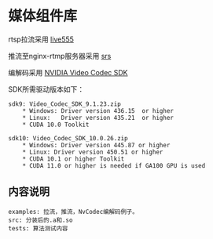 # 媒体组件库
rtsp拉流采用 [live555](http://live555.com/)

推流至nginx-rtmp服务器采用 [srs](https://github.com/ossrs/srs/wiki/v3_CN_Home)

编解码采用 [NVIDIA Video Codec SDK](https://developer.nvidia.com/nvidia-video-codec-sdk)

SDK所需驱动版本如下：
```
sdk9: Video_Codec_SDK_9.1.23.zip
    * Windows: Driver version 436.15  or higher
    * Linux:   Driver version 435.21  or higher
    * CUDA 10.0 Toolkit 

sdk10: Video_Codec_SDK_10.0.26.zip
    * Windows: Driver version 445.87 or higher
    * Linux: Driver version 450.51 or higher
    * CUDA 10.1 or higher Toolkit
    * CUDA 11.0 or higher is needed if GA100 GPU is used
```

## 内容说明 
```
examples: 拉流，推流，NvCodec编解码例子。
src: 分装后的.a和.so
tests: 算法测试内容
```

